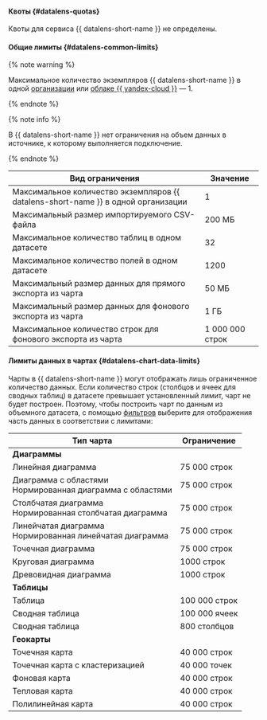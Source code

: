 
#### Квоты {#datalens-quotas}

Квоты для сервиса {{ datalens-short-name }} не определены.



#### Общие лимиты {#datalens-common-limits}




{% note warning %}

Максимальное количество экземпляров {{ datalens-short-name }} в одной [организации](../../organization/quickstart.md) или [облаке {{ yandex-cloud }}](../../resource-manager/concepts/resources-hierarchy.md#cloud) — 1.

{% endnote %}



{% note info %}

В {{ datalens-short-name }} нет ограничения на объем данных в источнике, к которому выполняется подключение.

{% endnote %}


Вид ограничения | Значение
----- | -----
Максимальное количество экземпляров {{ datalens-short-name }} в одной организации | 1
Максимальный размер импортируемого CSV-файла | 200 МБ
Максимальное количество таблиц в одном датасете | 32
Максимальное количество полей в одном датасете | 1200
Максимальный размер данных для прямого экспорта из чарта | 50 МБ
Максимальный размер данных для фонового экспорта из чарта | 1 ГБ
Максимальное количество строк для фонового экспорта из чарта | 1 000 000 строк


#### Лимиты данных в чартах {#datalens-chart-data-limits}

Чарты в {{ datalens-short-name }} могут отображать лишь ограниченное количество данных. Если количество строк (столбцов и ячеек для сводных таблиц) в датасете превышает установленный лимит, чарт не будет построен. Поэтому, чтобы построить чарт по данным из объемного датасета, с помощью [фильтров](../../datalens/dataset/settings.md#default-setting) выберите для отображения часть данных в соответствии с лимитами:

Тип чарта | Ограничение
----- | -----
**Диаграммы** |
Линейная диаграмма | 75 000 строк
Диаграмма с областями<br/>Нормированная диаграмма с областями | 75 000 строк
Столбчатая диаграмма<br/>Нормированная столбчатая диаграмма | 75 000 строк
Линейчатая диаграмма<br/>Нормированная линейчатая диаграмма | 75 000 строк
Точечная диаграмма | 75 000 строк
Круговая диаграмма | 1000 строк
Древовидная диаграмма | 1000 строк
**Таблицы** |
Таблица | 100 000 строк
Сводная таблица | 100 000 ячеек
Сводная таблица | 800 столбцов
**Геокарты** |
Точечная карта | 40 000 строк
Точечная карта с кластеризацией | 40 000 точек
Фоновая карта | 40 000 строк
Тепловая карта | 40 000 строк
Полилинейная карта | 40 000 строк

